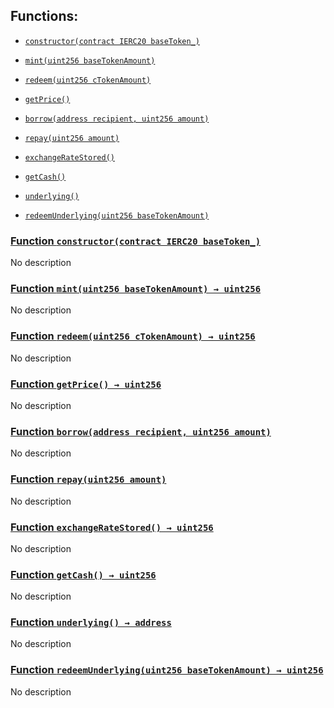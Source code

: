 ## Functions:

- [`constructor(contract IERC20 baseToken_)`](#TestCToken-constructor-contract-IERC20-)

- [`mint(uint256 baseTokenAmount)`](#TestCToken-mint-uint256-)

- [`redeem(uint256 cTokenAmount)`](#TestCToken-redeem-uint256-)

- [`getPrice()`](#TestCToken-getPrice--)

- [`borrow(address recipient, uint256 amount)`](#TestCToken-borrow-address-uint256-)

- [`repay(uint256 amount)`](#TestCToken-repay-uint256-)

- [`exchangeRateStored()`](#TestCToken-exchangeRateStored--)

- [`getCash()`](#TestCToken-getCash--)

- [`underlying()`](#TestCToken-underlying--)

- [`redeemUnderlying(uint256 baseTokenAmount)`](#TestCToken-redeemUnderlying-uint256-)

### [Function `constructor(contract IERC20 baseToken_)`](#TestCToken-constructor-contract-IERC20-)

No description

### [Function `mint(uint256 baseTokenAmount) → uint256`](#TestCToken-mint-uint256-)

No description

### [Function `redeem(uint256 cTokenAmount) → uint256`](#TestCToken-redeem-uint256-)

No description

### [Function `getPrice() → uint256`](#TestCToken-getPrice--)

No description

### [Function `borrow(address recipient, uint256 amount)`](#TestCToken-borrow-address-uint256-)

No description

### [Function `repay(uint256 amount)`](#TestCToken-repay-uint256-)

No description

### [Function `exchangeRateStored() → uint256`](#TestCToken-exchangeRateStored--)

No description

### [Function `getCash() → uint256`](#TestCToken-getCash--)

No description

### [Function `underlying() → address`](#TestCToken-underlying--)

No description

### [Function `redeemUnderlying(uint256 baseTokenAmount) → uint256`](#TestCToken-redeemUnderlying-uint256-)

No description
